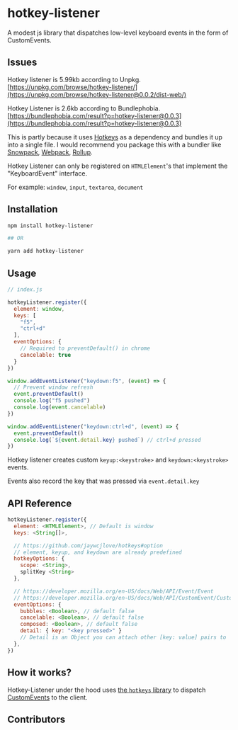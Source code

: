 # hotkey-listener

A modest js library that dispatches low-level keyboard events in the form of CustomEvents.

## Issues

Hotkey listener is 5.99kb according to Unpkg.
[https://unpkg.com/browse/hotkey-listener/](https://unpkg.com/browse/hotkey-listener@0.0.2/dist-web/)

Hotkey Listener is 2.6kb according to Bundlephobia.
[https://bundlephobia.com/result?p=hotkey-listener@0.0.3](https://bundlephobia.com/result?p=hotkey-listener@0.0.3)

This is partly because it uses
[Hotkeys](https://github.com/jaywcjlove/hotkeys) as a dependency and
bundles it up into a single file. I would recommend you package this
with a bundler like [Snowpack](https://www.snowpack.dev/),
[Webpack](https://webpackjs.org/), [Rollup](https://rollupjs.org).

Hotkey Listener can only be registered on `HTMLElement`'s that implement
the "KeyboardEvent" interface.

For example: `window`, `input`, `textarea`, `document`

## Installation

```bash
npm install hotkey-listener

## OR

yarn add hotkey-listener
```

## Usage

```javascript
// index.js

hotkeyListener.register({
  element: window,
  keys: [
    "f5",
    "ctrl+d"
  ],
  eventOptions: {
    // Required to preventDefault() in chrome
    cancelable: true
  }
})

window.addEventListener("keydown:f5", (event) => {
  // Prevent window refresh
  event.preventDefault()
  console.log("f5 pushed")
  console.log(event.cancelable)
})

window.addEventListener("keydown:ctrl+d", (event) => {
  event.preventDefault()
  console.log(`${event.detail.key} pushed`) // ctrl+d pressed
})
```

Hotkey listener creates custom `keyup:<keystroke>` and `keydown:<keystroke>` events.

Events also record the key that was pressed via `event.detail.key`

## API Reference

```javascript
hotkeyListener.register({
  element: <HTMLElement>, // Default is window
  keys: <String[]>,

  // https://github.com/jaywcjlove/hotkeys#option
  // element, keyup, and keydown are already predefined
  hotkeyOptions: {
    scope: <String>,
    splitKey <String>
  },

  // https://developer.mozilla.org/en-US/docs/Web/API/Event/Event
  // https://developer.mozilla.org/en-US/docs/Web/API/CustomEvent/CustomEvent
  eventOptions: {
    bubbles: <Boolean>, // default false
    cancelable: <Boolean>, // default false
    composed: <Boolean>, // default false
    detail: { key: "<key pressed>" }
    // Detail is an Object you can attach other [key: value] pairs to
  },
})
```

## How it works?

Hotkey-Listener under the hood uses [the `hotkeys` library](https://github.com/jaywcjlove/hotkeys) to dispatch [CustomEvents](https://developer.mozilla.org/en-US/docs/Web/API/CustomEvent) to the client.

## Contributors


